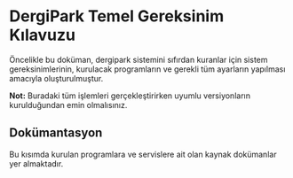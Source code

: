 # DergiPark Temel Gereksinim Kılavuzu

Öncelikle bu doküman, dergipark sistemini sıfırdan kuranlar için sistem gereksinimlerinin, kurulacak programların ve gerekli tüm ayarların yapılması amacıyla oluşturulmuştur.

**Not:** Buradaki tüm işlemleri gerçekleştirirken uyumlu versiyonların kurulduğundan emin olmalısınız.
## Dokümantasyon
Bu kısımda kurulan programlara ve servislere ait olan kaynak dokümanlar yer almaktadır.
